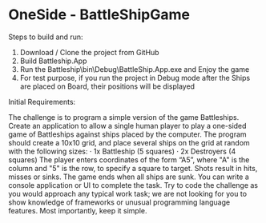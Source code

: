 # OneSide - BattleShipGame

Steps to build and run:
1. Download / Clone the project from GitHub
2. Build Battleship.App
3. Run the Battleship\bin\Debug\BattleShip.App.exe and Enjoy the game
4. For test purpose, if you run the project in Debug mode after the Ships are placed on Board, their positions will be displayed



Initial Requirements:

The challenge is to program a simple version of the game Battleships. Create an application to allow a
single human player to play a one-sided game of Battleships against ships placed by the computer.
The program should create a 10x10 grid, and place several ships on the grid at random with the
following sizes:
· 1x Battleship (5 squares)
· 2x Destroyers (4 squares)
The player enters coordinates of the form “A5”, where "A" is the column and "5" is the row, to specify a
square to target. Shots result in hits, misses or sinks. The game ends when all ships are sunk.
You can write a console application or UI to complete the task.
Try to code the challenge as you would approach any typical work task; we are not looking for you to
show knowledge of frameworks or unusual programming language features. Most importantly, keep it
simple.


